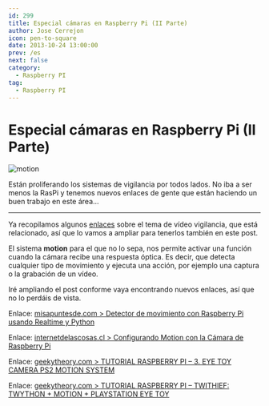 ```yaml
---
id: 299
title: Especial cámaras en Raspberry Pi (II Parte)
author: Jose Cerrejon
icon: pen-to-square
date: 2013-10-24 13:00:00
prev: /es
next: false
category:
  - Raspberry PI
tag:
  - Raspberry PI
---
```


# Especial cámaras en Raspberry Pi (II Parte)

![motion](/images/2013/10/motion.jpg)

Están proliferando los sistemas de vigilancia por todos lados. No iba a ser menos la RasPi y tenemos nuevos enlaces de gente que están haciendo un buen trabajo en este área...

- - -
Ya recopilamos algunos [enlaces](/post.php?id=290) sobre el tema de vídeo vigilancia, que está relacionado, así que lo vamos a ampliar para tenerlos también en este post.

El sistema **motion** para el que no lo sepa, nos permite activar una función cuando la cámara recibe una respuesta óptica. Es decir, que detecta cualquier tipo de movimiento y ejecuta una acción, por ejemplo una captura o la grabación de un vídeo.

Iré ampliando el post conforme vaya encontrando nuevos enlaces, así que no lo perdáis de vista.

Enlace: [misapuntesde.com > Detector de movimiento con Raspberry Pi usando Realtime y Python](/post.php?id=147)

Enlace: [internetdelascosas.cl > Configurando Motion con la Cámara de Raspberry Pi](http://www.internetdelascosas.cl/2013/10/13/configurando-motion-con-la-camara-de-raspberry-pi/)

Enlace: [geekytheory.com > TUTORIAL RASPBERRY PI – 3. EYE TOY CAMERA PS2 MOTION SYSTEM](http://geekytheory.com/tutorial-raspberry-pi-3-eye-toy-camera-ps2-motion-system/)

Enlace: [geekytheory.com > TUTORIAL RASPBERRY PI – TWITHIEF: TWYTHON + MOTION + PLAYSTATION EYE TOY](http://geekytheory.com/twithief-twython-motion-playstation-eye-toy/)

